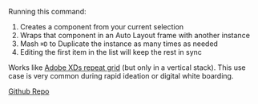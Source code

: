 Running this command:
1. Creates a component from your current selection
2. Wraps that component in an Auto Layout frame with another instance
3. Mash `⌘D` to Duplicate the instance as many times as needed
4. Editing the first item in the list will keep the rest in sync

Works like [Adobe XDs repeat grid](https://www.adobe.com/products/xd/features/repeat-grid.html) (but only in a vertical stack). This use case is very common during rapid ideation or digital white boarding.

[Github Repo](github.com/arniebradfo/repeat-as-list-figma-plugin)